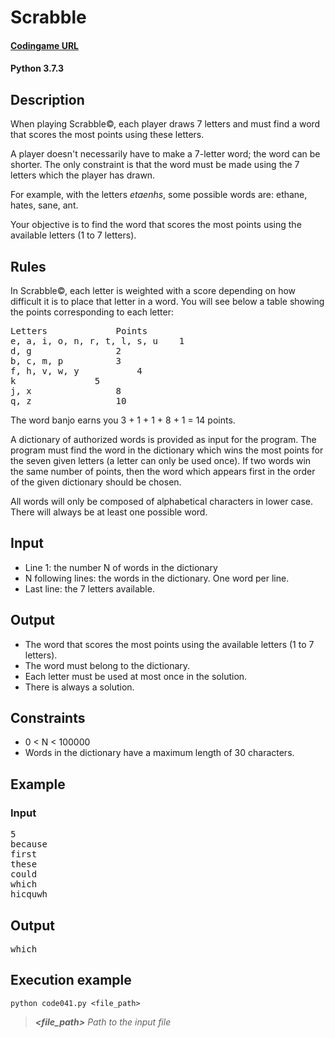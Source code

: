 # Scrabble

#### [Codingame URL](https://www.codingame.com/ide/puzzle/scrabble)
#### Python 3.7.3

## Description
When playing Scrabble©, each player draws 7 letters and must find a word
that scores the most points using these letters.

A player doesn't necessarily have to make a 7-letter word; the word can
be shorter. The only constraint is that the word must be made using the
7 letters which the player has drawn.

For example, with the letters _etaenhs_, some possible words are:
ethane, hates, sane, ant.

Your objective is to find the word that scores the most points using the
available letters (1 to 7 letters).

## Rules
In Scrabble©, each letter is weighted with a score depending on how
difficult it is to place that letter in a word. You will see below a
table showing the points corresponding to each letter:

<pre>
Letters				Points
e, a, i, o, n, r, t, l, s, u	1
d, g				2
b, c, m, p			3
f, h, v, w, y			4
k				5
j, x				8
q, z				10
</pre>

The word banjo earns you 3 + 1 + 1 + 8 + 1 = 14 points.

A dictionary of authorized words is provided as input for the program.
The program must find the word in the dictionary which wins the most
points for the seven given letters (a letter can only be used once). If
two words win the same number of points, then the word which appears
first in the order of the given dictionary should be chosen.

All words will only be composed of alphabetical characters in lower
case. There will always be at least one possible word.

## Input
- Line 1: the number N of words in the dictionary
- N following lines: the words in the dictionary. One word per line.
- Last line: the 7 letters available.

## Output
- The word that scores the most points using the available letters (1 to
7 letters).
- The word must belong to the dictionary.
- Each letter must be used at most once in the solution.
- There is always a solution.

## Constraints
- 0 < N < 100000
- Words in the dictionary have a maximum length of 30 characters.

## Example
### Input
<pre>
5
because
first
these
could
which
hicquwh
</pre>

## Output
<pre>which</pre>

## Execution example
```
python code041.py <file_path>
```

> **_<file_path>_** *Path to the input file*
